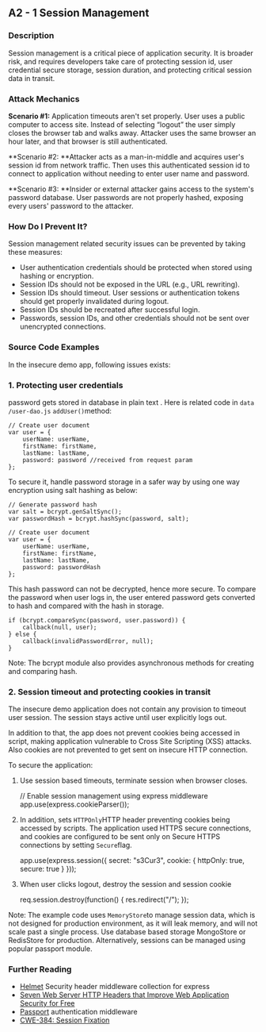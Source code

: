 ## A2 - 1 Session Management

### Description

Session management is a critical piece of application security. It is broader
risk, and requires developers take care of protecting session id, user
credential secure storage, session duration, and protecting critical session
data in transit.

### Attack Mechanics

**Scenario #1:** Application timeouts aren't set properly. User uses a public computer to access site. Instead of selecting “logout” the user simply closes the browser tab and walks away. Attacker uses the same browser an hour later, and that browser is still authenticated.

**Scenario #2: **Attacker acts as a man-in-middle and acquires user's session id from network traffic. Then uses this authenticated session id to connect to application without needing to enter user name and password.

**Scenario #3: **Insider or external attacker gains access to the system's password database. User passwords are not properly hashed, exposing every users' password to the attacker.

### How Do I Prevent It?

Session management related security issues can be prevented by taking these
measures:

  * User authentication credentials should be protected when stored using hashing or encryption.
  * Session IDs should not be exposed in the URL (e.g., URL rewriting).
  * Session IDs should timeout. User sessions or authentication tokens should get properly invalidated during logout.
  * Session IDs should be recreated after successful login.
  * Passwords, session IDs, and other credentials should not be sent over unencrypted connections.

### Source Code Examples

In the insecure demo app, following issues exists:

### 1. Protecting user credentials

password gets stored in database in plain text . Here is related code in `data
/user-dao.js` `addUser()`method:

    
    
    // Create user document
    var user = {
        userName: userName,
        firstName: firstName,
        lastName: lastName,
        password: password //received from request param
    };
                            

To secure it, handle password storage in a safer way by using one way
encryption using salt hashing as below:

    
    
    // Generate password hash
    var salt = bcrypt.genSaltSync();
    var passwordHash = bcrypt.hashSync(password, salt);
    
    // Create user document
    var user = {
        userName: userName,
        firstName: firstName,
        lastName: lastName,
        password: passwordHash
    };
                            

This hash password can not be decrypted, hence more secure. To compare the
password when user logs in, the user entered password gets converted to hash
and compared with the hash in storage.

    
    
    if (bcrypt.compareSync(password, user.password)) {
        callback(null, user);
    } else {
        callback(invalidPasswordError, null);
    }
                            

Note: The bcrypt module also provides asynchronous methods for creating and
comparing hash.

  

### 2. Session timeout and protecting cookies in transit

The insecure demo application does not contain any provision to timeout user
session. The session stays active until user explicitly logs out.

In addition to that, the app does not prevent cookies being accessed in
script, making application vulnerable to Cross Site Scripting (XSS) attacks.
Also cookies are not prevented to get sent on insecure HTTP connection.

To secure the application:

1. Use session based timeouts, terminate session when browser closes.

    
    
    // Enable session management using express middleware
    app.use(express.cookieParser());
     

2. In addition, sets `HTTPOnly`HTTP header preventing cookies being accessed
by scripts. The application used HTTPS secure connections, and cookies are
configured to be sent only on Secure HTTPS connections by setting
`Secure`flag.

    
    
    app.use(express.session({
        secret: "s3Cur3",
        cookie: {
            httpOnly: true,
            secure: true
        }
    }));
                            

3. When user clicks logout, destroy the session and session cookie

    
    
    req.session.destroy(function() {
        res.redirect("/");
    });
                            

Note: The example code uses `MemoryStore`to manage session data, which is not
designed for production environment, as it will leak memory, and will not
scale past a single process. Use database based storage MongoStore or
RedisStore for production. Alternatively, sessions can be managed using
popular passport module.

### Further Reading

  * [Helmet](https://npmjs.org/package/helmet) Security header middleware collection for express
  * [Seven Web Server HTTP Headers that Improve Web Application Security for Free](http://recxltd.blogspot.sg/2012/03/seven-web-server-http-headers-that.html)
  * [Passport](http://passportjs.org/guide/authenticate/) authentication middleware
  * [CWE-384: Session Fixation](http://en.wikipedia.org/wiki/Session_fixation)

